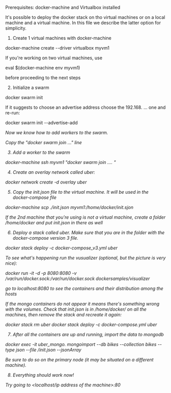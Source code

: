 Prerequisites: docker-machine and Virtualbox installed

It's possible to deploy the docker stack on tho virtual machines or on a local machine and a virtual machine. In this file we describe the latter option for simplicity.

1. Create 1 virtual machines with docker-machine

docker-machine create --driver virtualbox myvm1

If you're working on two virtual machines, use 

eval $(docker-machine env myvm1) 

before proceeding to the next steps

2. Initialize a swarm

docker swarm init 

If it suggests to choose an advertise address choose the 192.168. ... one and re-run:

docker swarm init --advertise-add <address>

Now we know how to add workers to the swarm.

Copy the "docker swarm join ..." line 

3. Add a worker to the swarm

docker-machine ssh myvm1 "docker swarm join .... <paste from above>"

 
4. Create an overlay network called uber:

docker network create -d overlay uber


5. Copy the init.json file to the virtual machine. It will be used in the docker-compose file

docker-machine scp ./init.json myvm1:/home/docker/init.sjon

If the 2nd machine that you're using is not a virtual machine, create a folder /home/docker and put init.json in there as well



6. Deploy a stack called uber. Make sure that you are in the folder with the docker-compose version 3 file.

docker stack deploy -c docker-compose_v3.yml uber

To see what's happening run the vusualizer (optional, but the picture is very nice):

docker run -it -d -p 8080:8080 -v /var/run/docker.sock:/var/run/docker.sock dockersamples/visualizer

go to localhost:8080 to see the containers and their distribution among the hosts


If the mongo containers do not appear it means there's something wrong with the volumes. Check that init.json is in /home/docker/ on all the machines, then remove the stack and recreate it again:

docker stack rm uber
docker stack deploy -c docker-compose.yml uber


7. After all the containers are up and running, import the data to mongodb

docker exec -it uber_mongo.<name of the mongo container> mongoimport --db bikes --collection bikes --type json --file /init.json --jsonArray

Be sure to do so on the primary node (it may be situated on a different machine). 


8. Everything should work now!

Try going to <localhost/ip address of the machine>:80







